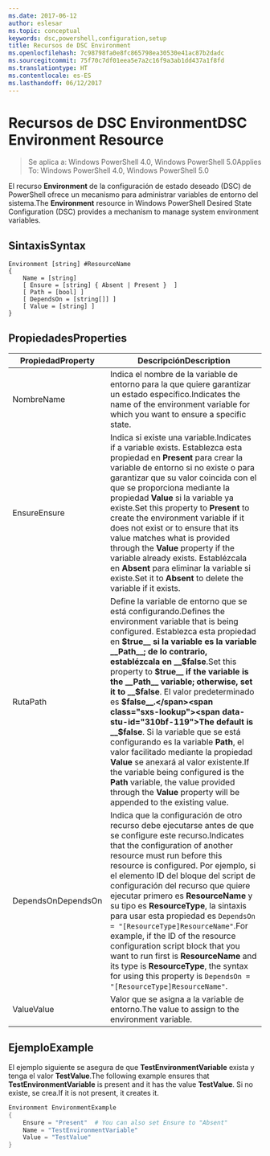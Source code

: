 ```yaml
---
ms.date: 2017-06-12
author: eslesar
ms.topic: conceptual
keywords: dsc,powershell,configuration,setup
title: Recursos de DSC Environment
ms.openlocfilehash: 7c98798fa0e8fc865798ea30530e41ac87b2dadc
ms.sourcegitcommit: 75f70c7df01eea5e7a2c16f9a3ab1dd437a1f8fd
ms.translationtype: HT
ms.contentlocale: es-ES
ms.lasthandoff: 06/12/2017
---
```

# <a name="dsc-environment-resource"></a><span data-ttu-id="310bf-103">Recursos de DSC Environment</span><span class="sxs-lookup"><span data-stu-id="310bf-103">DSC Environment Resource</span></span>

> <span data-ttu-id="310bf-104">Se aplica a: Windows PowerShell 4.0, Windows PowerShell 5.0</span><span class="sxs-lookup"><span data-stu-id="310bf-104">Applies To: Windows PowerShell 4.0, Windows PowerShell 5.0</span></span>

<span data-ttu-id="310bf-105">El recurso __Environment__ de la configuración de estado deseado (DSC) de PowerShell ofrece un mecanismo para administrar variables de entorno del sistema.</span><span class="sxs-lookup"><span data-stu-id="310bf-105">The __Environment__ resource in Windows PowerShell Desired State Configuration (DSC) provides a mechanism to manage system environment variables.</span></span>

## <a name="syntax"></a><span data-ttu-id="310bf-106">Sintaxis</span><span class="sxs-lookup"><span data-stu-id="310bf-106">Syntax</span></span>
``` mof
Environment [string] #ResourceName
{
    Name = [string]
    [ Ensure = [string] { Absent | Present }  ]
    [ Path = [bool] ]
    [ DependsOn = [string[]] ]
    [ Value = [string] ]
}
```

## <a name="properties"></a><span data-ttu-id="310bf-107">Propiedades</span><span class="sxs-lookup"><span data-stu-id="310bf-107">Properties</span></span>

|  <span data-ttu-id="310bf-108">Propiedad</span><span class="sxs-lookup"><span data-stu-id="310bf-108">Property</span></span>  |  <span data-ttu-id="310bf-109">Descripción</span><span class="sxs-lookup"><span data-stu-id="310bf-109">Description</span></span>   | 
|---|---| 
| <span data-ttu-id="310bf-110">Nombre</span><span class="sxs-lookup"><span data-stu-id="310bf-110">Name</span></span>| <span data-ttu-id="310bf-111">Indica el nombre de la variable de entorno para la que quiere garantizar un estado específico.</span><span class="sxs-lookup"><span data-stu-id="310bf-111">Indicates the name of the environment variable for which you want to ensure a specific state.</span></span>| 
| <span data-ttu-id="310bf-112">Ensure</span><span class="sxs-lookup"><span data-stu-id="310bf-112">Ensure</span></span>| <span data-ttu-id="310bf-113">Indica si existe una variable.</span><span class="sxs-lookup"><span data-stu-id="310bf-113">Indicates if a variable exists.</span></span> <span data-ttu-id="310bf-114">Establezca esta propiedad en __Present__ para crear la variable de entorno si no existe o para garantizar que su valor coincida con el que se proporciona mediante la propiedad __Value__ si la variable ya existe.</span><span class="sxs-lookup"><span data-stu-id="310bf-114">Set this property to __Present__ to create the environment variable if it does not exist or to ensure that its value matches what is provided through the __Value__ property if the variable already exists.</span></span> <span data-ttu-id="310bf-115">Establézcala en __Absent__ para eliminar la variable si existe.</span><span class="sxs-lookup"><span data-stu-id="310bf-115">Set it to __Absent__ to delete the variable if it exists.</span></span>| 
| <span data-ttu-id="310bf-116">Ruta</span><span class="sxs-lookup"><span data-stu-id="310bf-116">Path</span></span>| <span data-ttu-id="310bf-117">Define la variable de entorno que se está configurando.</span><span class="sxs-lookup"><span data-stu-id="310bf-117">Defines the environment variable that is being configured.</span></span> <span data-ttu-id="310bf-118">Establezca esta propiedad en __$true__ si la variable es la variable __Path__; de lo contrario, establézcala en __$false__.</span><span class="sxs-lookup"><span data-stu-id="310bf-118">Set this property to __$true__ if the variable is the __Path__ variable; otherwise, set it to __$false__.</span></span> <span data-ttu-id="310bf-119">El valor predeterminado es __$false__.</span><span class="sxs-lookup"><span data-stu-id="310bf-119">The default is __$false__.</span></span> <span data-ttu-id="310bf-120">Si la variable que se está configurando es la variable __Path__, el valor facilitado mediante la propiedad __Value__ se anexará al valor existente.</span><span class="sxs-lookup"><span data-stu-id="310bf-120">If the variable being configured is the __Path__ variable, the value provided through the __Value__ property will be appended to the existing value.</span></span>| 
| <span data-ttu-id="310bf-121">DependsOn</span><span class="sxs-lookup"><span data-stu-id="310bf-121">DependsOn</span></span> | <span data-ttu-id="310bf-122">Indica que la configuración de otro recurso debe ejecutarse antes de que se configure este recurso.</span><span class="sxs-lookup"><span data-stu-id="310bf-122">Indicates that the configuration of another resource must run before this resource is configured.</span></span> <span data-ttu-id="310bf-123">Por ejemplo, si el elemento ID del bloque del script de configuración del recurso que quiere ejecutar primero es __ResourceName__ y su tipo es __ResourceType__, la sintaxis para usar esta propiedad es `DependsOn = "[ResourceType]ResourceName"`.</span><span class="sxs-lookup"><span data-stu-id="310bf-123">For example, if the ID of the resource configuration script block that you want to run first is __ResourceName__ and its type is __ResourceType__, the syntax for using this property is `DependsOn = "[ResourceType]ResourceName"`.</span></span>| 
| <span data-ttu-id="310bf-124">Value</span><span class="sxs-lookup"><span data-stu-id="310bf-124">Value</span></span>| <span data-ttu-id="310bf-125">Valor que se asigna a la variable de entorno.</span><span class="sxs-lookup"><span data-stu-id="310bf-125">The value to assign to the environment variable.</span></span>| 

## <a name="example"></a><span data-ttu-id="310bf-126">Ejemplo</span><span class="sxs-lookup"><span data-stu-id="310bf-126">Example</span></span>

<span data-ttu-id="310bf-127">El ejemplo siguiente se asegura de que __TestEnvironmentVariable__ exista y tenga el valor __TestValue__.</span><span class="sxs-lookup"><span data-stu-id="310bf-127">The following example ensures that __TestEnvironmentVariable__ is present and it has the value __TestValue__.</span></span> <span data-ttu-id="310bf-128">Si no existe, se crea.</span><span class="sxs-lookup"><span data-stu-id="310bf-128">If it is not present, it creates it.</span></span>

```powershell
Environment EnvironmentExample
{
    Ensure = "Present"  # You can also set Ensure to "Absent"
    Name = "TestEnvironmentVariable"
    Value = "TestValue"
}
```

